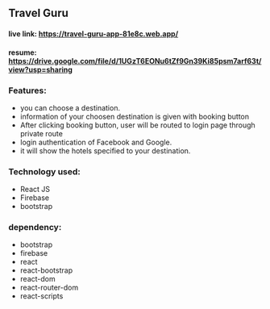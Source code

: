 ## Travel Guru

#### live link: https://travel-guru-app-81e8c.web.app/ 

#### resume: https://drive.google.com/file/d/1UGzT6EONu6tZf9Gn39Ki85psm7arf63t/view?usp=sharing

### Features:
- you can choose a destination.  
- information of your choosen destination is given with booking button
- After clicking booking button, user will be routed to login page through private route
- login authentication of Facebook and Google.
- it will show the hotels specified to your destination.

  



### Technology used:
- React JS
- Firebase
- bootstrap
  

### dependency:
- bootstrap
- firebase
- react
- react-bootstrap
- react-dom
- react-router-dom
- react-scripts